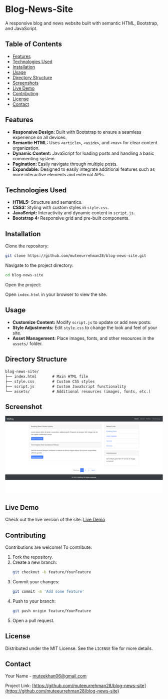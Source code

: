 # Blog-News-Site

A responsive blog and news website built with semantic HTML, Bootstrap, and JavaScript.

## Table of Contents
- [Features](#features)
- [Technologies Used](#technologies-used)
- [Installation](#installation)
- [Usage](#usage)
- [Directory Structure](#directory-structure)
- [Screenshots](#screenshots)
- [Live Demo](#live-demo)
- [Contributing](#contributing)
- [License](#license)
- [Contact](#contact)

## Features

- **Responsive Design:** Built with Bootstrap to ensure a seamless experience on all devices.
- **Semantic HTML:** Uses `<article>`, `<aside>`, and `<nav>` for clear content organization.
- **Dynamic Content:** JavaScript for loading posts and handling a basic commenting system.
- **Pagination:** Easily navigate through multiple posts.
- **Expandable:** Designed to easily integrate additional features such as more interactive elements and external APIs.

## Technologies Used

- **HTML5:** Structure and semantics.
- **CSS3:** Styling with custom styles in `style.css`.
- **JavaScript:** Interactivity and dynamic content in `script.js`.
- **Bootstrap 4:** Responsive grid and pre-built components.

## Installation

Clone the repository:

```sh
git clone https://github.com/muteeurrehman28/blog-news-site.git
```

Navigate to the project directory:

```sh
cd blog-news-site
```

Open the project:

Open `index.html` in your browser to view the site.

## Usage

- **Customize Content:** Modify `script.js` to update or add new posts.
- **Style Adjustments:** Edit `style.css` to change the look and feel of your site.
- **Asset Management:** Place images, fonts, and other resources in the `assets/` folder.

## Directory Structure

```
blog-news-site/
├── index.html       # Main HTML file
├── style.css        # Custom CSS styles
├── script.js        # Custom JavaScript functionality
└── assets/          # Additional resources (images, fonts, etc.)
```

## Screenshot

![Screenshot](assets/screenshot.png)

## Live Demo

Check out the live version of the site: [Live Demo](https://muteeurrehman28.github.io/blog-news-site/)

## Contributing

Contributions are welcome! To contribute:

1. Fork the repository.
2. Create a new branch:
   ```sh
   git checkout -b feature/YourFeature
   ```
3. Commit your changes:
   ```sh
   git commit -m 'Add some feature'
   ```
4. Push to your branch:
   ```sh
   git push origin feature/YourFeature
   ```
5. Open a pull request.

## License

Distributed under the MIT License. See the `LICENSE` file for more details.

## Contact

Your Name - muteekhan06@gmail.com

Project Link: [https://github.com/muteeurrehman28/blog-news-site](https://github.com/muteeurrehman28/blog-news-site)

